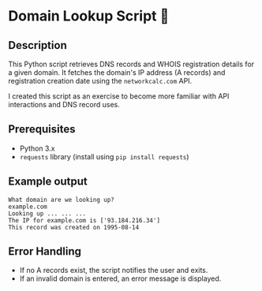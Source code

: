# Domain Lookup Script &#128213;

## Description
This Python script retrieves DNS records and WHOIS registration details for a given domain. It fetches the domain's IP address (A records) and registration creation date using the `networkcalc.com` API. 

I created this script as an exercise to become more familiar with API interactions and DNS record uses. 

## Prerequisites
- Python 3.x
- `requests` library (install using `pip install requests`)

## Example output 
```
What domain are we looking up? 
example.com
Looking up ... ... ...
The IP for example.com is ['93.184.216.34']
This record was created on 1995-08-14
```

## Error Handling
- If no A records exist, the script notifies the user and exits.
- If an invalid domain is entered, an error message is displayed.
